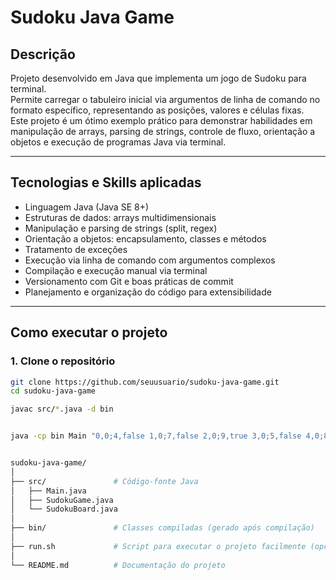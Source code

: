 # Sudoku Java Game

## Descrição

Projeto desenvolvido em Java que implementa um jogo de Sudoku para terminal.  
Permite carregar o tabuleiro inicial via argumentos de linha de comando no formato específico, representando as posições, valores e células fixas.  
Este projeto é um ótimo exemplo prático para demonstrar habilidades em manipulação de arrays, parsing de strings, controle de fluxo, orientação a objetos e execução de programas Java via terminal.

---

## Tecnologias e Skills aplicadas

- Linguagem Java (Java SE 8+)
- Estruturas de dados: arrays multidimensionais
- Manipulação e parsing de strings (split, regex)
- Orientação a objetos: encapsulamento, classes e métodos
- Tratamento de exceções
- Execução via linha de comando com argumentos complexos
- Compilação e execução manual via terminal
- Versionamento com Git e boas práticas de commit
- Planejamento e organização do código para extensibilidade

---

## Como executar o projeto

### 1. Clone o repositório

```bash
git clone https://github.com/seuusuario/sudoku-java-game.git
cd sudoku-java-game

javac src/*.java -d bin


java -cp bin Main "0,0;4,false 1,0;7,false 2,0;9,true 3,0;5,false 4,0;8,true ..."


sudoku-java-game/
│
├── src/               # Código-fonte Java
│   ├── Main.java
│   ├── SudokuGame.java
│   └── SudokuBoard.java
│
├── bin/               # Classes compiladas (gerado após compilação)
│
├── run.sh             # Script para executar o projeto facilmente (opcional)
│
└── README.md          # Documentação do projeto


